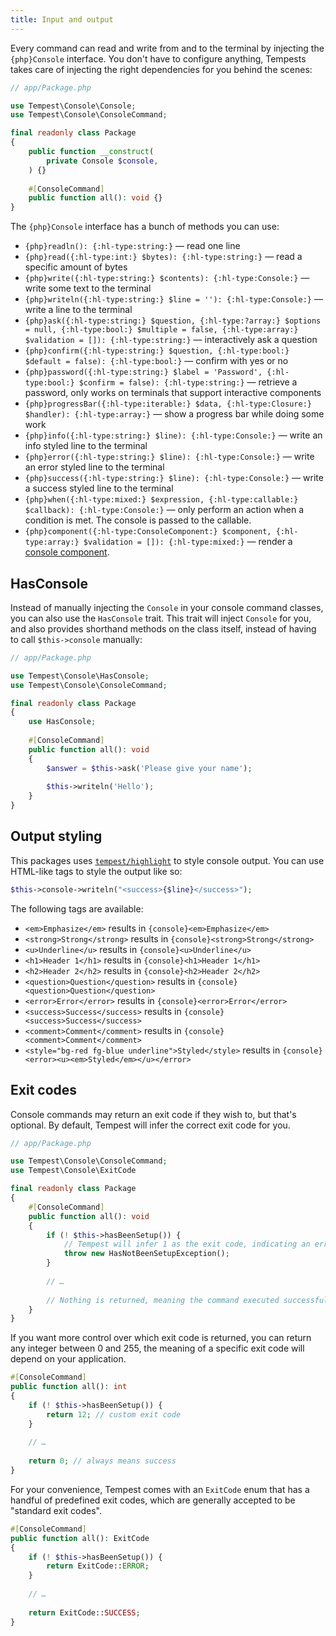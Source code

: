 ```yaml
---
title: Input and output
---
```


Every command can read and write from and to the terminal by injecting the `{php}Console` interface. You don't have to configure anything, Tempests takes care of injecting the right dependencies for you behind the scenes:

```php
// app/Package.php

use Tempest\Console\Console;
use Tempest\Console\ConsoleCommand;

final readonly class Package
{
    public function __construct(
        private Console $console,
    ) {}
    
    #[ConsoleCommand]
    public function all(): void {}
}
```

The `{php}Console` interface has a bunch of methods you can use:

- `{php}readln(): {:hl-type:string:}` — read one line
- `{php}read({:hl-type:int:} $bytes): {:hl-type:string:}` — read a specific amount of bytes
- `{php}write({:hl-type:string:} $contents): {:hl-type:Console:}` — write some text to the terminal
- `{php}writeln({:hl-type:string:} $line = ''): {:hl-type:Console:}` — write a line to the terminal
- `{php}ask({:hl-type:string:} $question, {:hl-type:?array:} $options = null, {:hl-type:bool:} $multiple = false, {:hl-type:array:} $validation = []): {:hl-type:string:}` — interactively ask a question
- `{php}confirm({:hl-type:string:} $question, {:hl-type:bool:} $default = false): {:hl-type:bool:}` — confirm with yes or no
- `{php}password({:hl-type:string:} $label = 'Password', {:hl-type:bool:} $confirm = false): {:hl-type:string:}` — retrieve a password, only works on terminals that support interactive components
- `{php}progressBar({:hl-type:iterable:} $data, {:hl-type:Closure:} $handler): {:hl-type:array:}` — show a progress bar while doing some work
- `{php}info({:hl-type:string:} $line): {:hl-type:Console:}` — write an info styled line to the terminal
- `{php}error({:hl-type:string:} $line): {:hl-type:Console:}` — write an error styled line to the terminal
- `{php}success({:hl-type:string:} $line): {:hl-type:Console:}` — write a success styled line to the terminal
- `{php}when({:hl-type:mixed:} $expression, {:hl-type:callable:} $callback): {:hl-type:Console:}` — only perform an action when a condition is met. The console is passed to the callable.
- `{php}component({:hl-type:ConsoleComponent:} $component, {:hl-type:array:} $validation = []): {:hl-type:mixed:}` — render a [console component](/docs/console/04-components).

## HasConsole

Instead of manually injecting the `Console` in your console command classes, you can also use the `HasConsole` trait. This trait will inject `Console` for you, and also provides shorthand methods on the class itself, instead of having to call `$this->console` manually:

```php
// app/Package.php

use Tempest\Console\HasConsole;
use Tempest\Console\ConsoleCommand;

final readonly class Package
{
    use HasConsole;
    
    #[ConsoleCommand]
    public function all(): void 
    {
        $answer = $this->ask('Please give your name');
        
        $this->writeln('Hello');
    }
}
```

## Output styling

This packages uses [`tempest/highlight`](https://github.com/tempestphp/highlight) to style console output. You can use HTML-like tags to style the output like so:

```php
$this->console->writeln("<success>{$line}</success>");
```

The following tags are available:

- `<em>Emphasize</em>` results in `{console}<em>Emphasize</em>`
- `<strong>Strong</strong>` results in `{console}<strong>Strong</strong>`
- `<u>Underline</u>` results in `{console}<u>Underline</u>`
- `<h1>Header 1</h1>` results in `{console}<h1>Header 1</h1>`
- `<h2>Header 2</h2>` results in `{console}<h2>Header 2</h2>`
- `<question>Question</question>` results in `{console}<question>Question</question>`
- `<error>Error</error>` results in `{console}<error>Error</error>`
- `<success>Success</success>` results in `{console}<success>Success</success>`
- `<comment>Comment</comment>` results in `{console}<comment>Comment</comment>`
- `<style="bg-red fg-blue underline">Styled</style>` results in `{console}<error><u><em>Styled</em></u></error>`

## Exit codes

Console commands may return an exit code if they wish to, but that's optional. By default, Tempest will infer the correct exit code for you.

```php
// app/Package.php

use Tempest\Console\ConsoleCommand;
use Tempest\Console\ExitCode

final readonly class Package
{
    #[ConsoleCommand]
    public function all(): void 
    {
        if (! $this->hasBeenSetup()) {
            // Tempest will infer 1 as the exit code, indicating an error occurred
            throw new HasNotBeenSetupException(); 
        }
        
        // …
     
        // Nothing is returned, meaning the command executed successfully   
    }
}
```

If you want more control over which exit code is returned, you can return any integer between 0 and 255, the meaning of a specific exit code will depend on your application.

```php
#[ConsoleCommand]
public function all(): int 
{
    if (! $this->hasBeenSetup()) {
        return 12; // custom exit code
    }
    
    // …
    
    return 0; // always means success
}
```

For your convenience, Tempest comes with an `ExitCode` enum that has a handful of predefined exit codes, which are generally accepted to be "standard exit codes".

```php
#[ConsoleCommand]
public function all(): ExitCode 
{
    if (! $this->hasBeenSetup()) {
        return ExitCode::ERROR;
    }
    
    // …
    
    return ExitCode::SUCCESS;
}
```